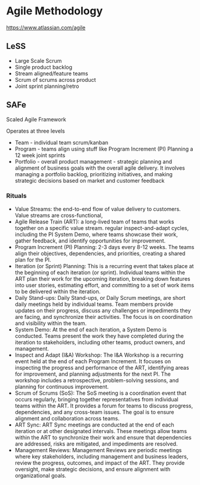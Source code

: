 # Agile Methodology
https://www.atlassian.com/agile


## LeSS
- Large Scale Scrum
- Single product backlog
- Stream aligned/feature teams
- Scrum of scrums across product
- Joint sprint planning/retro 


## SAFe 
Scaled Agile Framework

Operates at three levels
- Team - individual team scrum/kanban
- Program - teams align using stuff like Program Increment (PI) Planning a 12 week joint sprints
- Portfolio - overall product management  - strategic planning and alignment of business goals with the overall agile delivery. It involves managing a portfolio backlog, prioritizing initiatives, and making strategic decisions based on market and customer feedback

### Rituals
- Value Streams: the end-to-end flow of value delivery to customers. Value streams are cross-functional,
- Agile Release Train (ART): a long-lived team of teams that works together on a specific value stream. 
regular inspect-and-adapt cycles, including the PI System Demo, where teams showcase their work, gather feedback, and identify opportunities for improvement.
- Program Increment (PI) Planning: 2-3 days  every 8-12 weeks. The teams align their objectives, dependencies, and priorities, creating a shared plan for the PI.
- Iteration (or Sprint) Planning: This is a recurring event that takes place at the beginning of each iteration (or sprint). Individual teams within the ART plan their work for the upcoming iteration, breaking down features into user stories, estimating effort, and committing to a set of work items to be delivered within the iteration.
- Daily Stand-ups: Daily Stand-ups, or Daily Scrum meetings, are short daily meetings held by individual teams. Team members provide updates on their progress, discuss any challenges or impediments they are facing, and synchronize their activities. The focus is on coordination and visibility within the team.
- System Demo: At the end of each iteration, a System Demo is conducted. Teams present the work they have completed during the iteration to stakeholders, including other teams, product owners, and management. 
- Inspect and Adapt (I&A) Workshop: The I&A Workshop is a recurring event held at the end of each Program Increment. It focuses on inspecting the progress and performance of the ART, identifying areas for improvement, and planning adjustments for the next PI. The workshop includes a retrospective, problem-solving sessions, and planning for continuous improvement.
- Scrum of Scrums (SoS): The SoS meeting is a coordination event that occurs regularly, bringing together representatives from individual teams within the ART. It provides a forum for teams to discuss progress, dependencies, and any cross-team issues. The goal is to ensure alignment and collaboration across teams.
- ART Sync: ART Sync meetings are conducted at the end of each iteration or at other designated intervals. These meetings allow teams within the ART to synchronize their work and ensure that dependencies are addressed, risks are mitigated, and impediments are resolved.
- Management Reviews: Management Reviews are periodic meetings where key stakeholders, including management and business leaders, review the progress, outcomes, and impact of the ART. They provide oversight, make strategic decisions, and ensure alignment with organizational goals.



